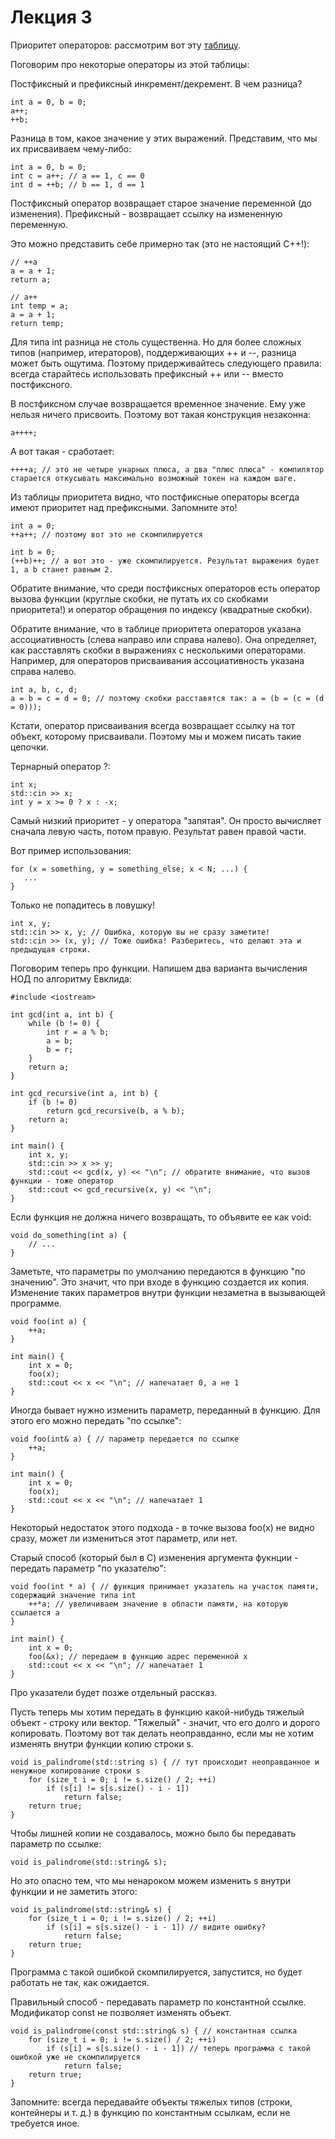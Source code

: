 # Лекция 3

Приоритет операторов: рассмотрим вот эту [таблицу](http://en.cppreference.com/w/cpp/language/operator_precedence "Приоритет операторов").

Поговорим про некоторые операторы из этой таблицы:

Постфиксный и префиксный инкремент/декремент. В чем разница?

    int a = 0, b = 0;
    a++;
    ++b;

Разница в том, какое значение у этих выражений. Представим, что мы их присваиваем чему-либо:

    int a = 0, b = 0;
    int c = a++; // a == 1, c == 0
    int d = ++b; // b == 1, d == 1

Постфиксный оператор возвращает старое значение переменной (до изменения).
Префиксный - возвращает ссылку на измененную переменную.

Это можно представить себе примерно так (это не настоящий C++!):

    // ++a
    a = a + 1;
    return a;

    // a++
    int temp = a;
    a = a + 1;
    return temp;

Для типа int разница не столь существенна.
Но для более сложных типов (например, итераторов), поддерживающих ++ и --, разница может быть ощутима.
Поэтому придерживайтесь следующего правила: всегда старайтесь использовать префиксный ++ или -- вместо постфиксного.


В постфиксном случае возвращается временное значение. Ему уже нельзя ничего присвоить. Поэтому вот такая конструкция незаконна:

    a++++;

А вот такая - сработает:

    ++++a; // это не четыре унарных плюса, а два "плюс плюса" - компилятор старается откусывать максимально возможный токен на каждом шаге.

Из таблицы приоритета видно, что постфиксные операторы всегда имеют приоритет над префиксными. Запомните это!

    int a = 0;
    ++a++; // поэтому вот это не скомпилируется

    int b = 0;
    (++b)++; // а вот это - уже скомпилируется. Результат выражения будет 1, а b станет равным 2.



Обратите внимание, что среди постфиксных операторов есть оператор вызова функции (круглые скобки, не путать их со скобками приоритета!) и оператор обращения по индексу (квадратные скобки).


Обратите внимание, что в таблице приоритета операторов указана ассоциативность (слева направо или справа налево).
Она определяет, как расставлять скобки в выражениях с несколькими операторами.
Например, для операторов присваивания ассоциативность указана справа налево.

    int a, b, c, d;
    a = b = c = d = 0; // поэтому скобки расставятся так: a = (b = (c = (d = 0)));

Кстати, оператор присваивания всегда возвращает ссылку на тот объект, которому присваивали.
Поэтому мы и можем писать такие цепочки.



Тернарный оператор ?:

    int x;
    std::cin >> x;
    int y = x >= 0 ? x : -x;



Самый низкий приоритет - у оператора "запятая".
Он просто вычисляет сначала левую часть, потом правую. Результат равен правой части.

Вот пример использования:

    for (x = something, y = something_else; x < N; ...) {
       ...
    }

Только не попадитесь в ловушку!

    int x, y;
    std::cin >> x, y; // Ошибка, которую вы не сразу заметите!
    std::cin >> (x, y); // Тоже ошибка! Разберитесь, что делают эта и предыдущая строки.



Поговорим теперь про функции.
Напишем два варианта вычисления НОД по алгоритму Евклида:

    #include <iostream>

    int gcd(int a, int b) {
        while (b != 0) {
        	int r = a % b;
        	a = b;
        	b = r;
        }
        return a;
    }

    int gcd_recursive(int a, int b) {
        if (b != 0)
        	return gcd_recursive(b, a % b);
        return a;
    }

    int main() {
        int x, y;
        std::cin >> x >> y;
        std::cout << gcd(x, y) << "\n"; // обратите внимание, что вызов функции - тоже оператор
        std::cout << gcd_recursive(x, y) << "\n";
    }


Если функция не должна ничего возвращать, то объявите ее как void:

    void do_something(int a) {
        // ...
    }

Заметьте, что параметры по умолчанию передаются в функцию "по значению".
Это значит, что при входе в функцию создается их копия.
Изменение таких параметров внутри функции незаметна в вызывающей программе.

    void foo(int a) {
        ++a;
    }

    int main() {
        int x = 0;
        foo(x);
        std::cout << x << "\n"; // напечатает 0, а не 1
    }


Иногда бывает нужно изменить параметр, переданный в функцию.
Для этого его можно передать "по ссылке":

    void foo(int& a) { // параметр передается по ссылке
        ++a;
    }

    int main() {
        int x = 0;
        foo(x);
        std::cout << x << "\n"; // напечатает 1
    }

Некоторый недостаток этого подхода - в точке вызова foo(x) не видно сразу, может ли измениться этот параметр, или нет.


Старый способ (который был в C) изменения аргумента фукнции - передать параметр "по указателю":

    void foo(int * a) { // функция принимает указатель на участок памяти, содержащий значение типа int
        ++*a; // увеличиваем значение в области памяти, на которую ссылается a
    }

    int main() {
        int x = 0;
        foo(&x); // передаем в функцию адрес переменной x
        std::cout << x << "\n"; // напечатает 1
    }

Про указатели будет позже отдельный рассказ.


Пусть теперь мы хотим передать в функцию какой-нибудь тяжелый объект - строку или вектор.
"Тяжелый" - значит, что его долго и дорого копировать.
Поэтому вот так делать неоправданно, если мы не хотим изменять внутри функции копию строки s.

    void is_palindrome(std::string s) { // тут происходит неоправданное и ненужное копирование строки s
        for (size_t i = 0; i != s.size() / 2; ++i)
            if (s[i] != s[s.size() - i - 1])
                return false;
        return true;
    }

Чтобы лишней копии не создавалось, можно было бы передавать параметр по ссылке:

    void is_palindrome(std::string& s);

Но это опасно тем, что мы ненароком можем изменить s внутри функции и не заметить этого:

    void is_palindrome(std::string& s) {
        for (size_t i = 0; i != s.size() / 2; ++i)
            if (s[i] = s[s.size() - i - 1]) // видите ошибку?
                return false;
        return true;
    }

Программа с такой ошибкой скомпилируется, запустится, но будет работать не так, как ожидается.

Правильный способ - передавать параметр по константной ссылке.
Модификатор const не позволяет изменять объект.

    void is_palindrome(const std::string& s) { // константная ссылка
        for (size_t i = 0; i != s.size() / 2; ++i)
            if (s[i] = s[s.size() - i - 1]) // теперь программа с такой ошибкой уже не скомпилируется
                return false;
        return true;
    }

Запомните: всегда передавайте объекты тяжелых типов (строки, контейнеры и т. д.) в функцию по константным ссылкам, если не требуется иное.
